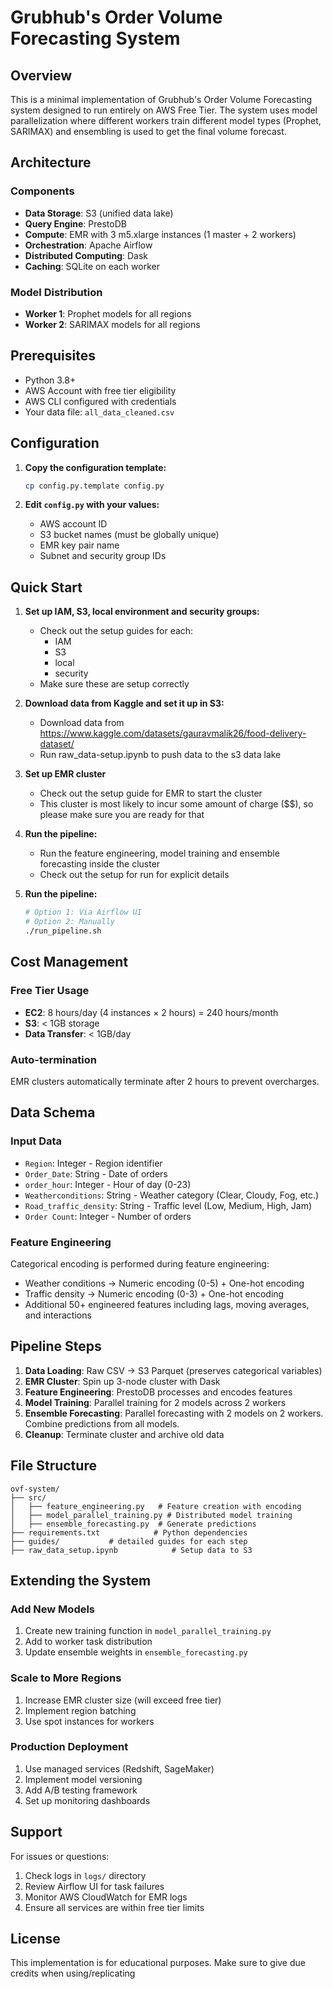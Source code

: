 # Grubhub's Order Volume Forecasting System

## Overview

This is a minimal implementation of Grubhub's Order Volume Forecasting system designed to run entirely on AWS Free Tier. The system uses model parallelization where different workers train different model types (Prophet, SARIMAX) and ensembling is used to get the final volume forecast.

## Architecture

### Components
- **Data Storage**: S3 (unified data lake)
- **Query Engine**: PrestoDB
- **Compute**: EMR with 3 m5.xlarge instances (1 master + 2 workers)
- **Orchestration**: Apache Airflow
- **Distributed Computing**: Dask
- **Caching**: SQLite on each worker

### Model Distribution
- **Worker 1**: Prophet models for all regions
- **Worker 2**: SARIMAX models for all regions  

## Prerequisites

- Python 3.8+
- AWS Account with free tier eligibility
- AWS CLI configured with credentials
- Your data file: `all_data_cleaned.csv`

## Configuration

1. **Copy the configuration template:**
   ```bash
   cp config.py.template config.py
   ```

2. **Edit `config.py` with your values:**
   - AWS account ID
   - S3 bucket names (must be globally unique)
   - EMR key pair name
   - Subnet and security group IDs


## Quick Start

1. **Set up IAM, S3, local environment and security groups:**
   - Check out the setup guides for each:
      - IAM
      - S3
      - local
      - security
   - Make sure these are setup correctly

2. **Download data from Kaggle and set it up in S3:**
   - Download data from https://www.kaggle.com/datasets/gauravmalik26/food-delivery-dataset/
   - Run raw_data-setup.ipynb to push data to the s3 data lake

3. **Set up EMR cluster**
   - Check out the setup guide for EMR to start the cluster
   - This cluster is most likely to incur some amount of charge ($$), so please make sure you are ready for that

4. **Run the pipeline:**
   - Run the feature engineering, model training and ensemble forecasting inside the cluster
   - Check out the setup for run for explicit details

5. **Run the pipeline:**
   ```bash
   # Option 1: Via Airflow UI
   # Option 2: Manually
   ./run_pipeline.sh
   ```

## Cost Management

### Free Tier Usage
- **EC2**: 8 hours/day (4 instances × 2 hours) = 240 hours/month
- **S3**: < 1GB storage
- **Data Transfer**: < 1GB/day


### Auto-termination
EMR clusters automatically terminate after 2 hours to prevent overcharges.

## Data Schema

### Input Data
- `Region`: Integer - Region identifier
- `Order_Date`: String - Date of orders
- `order_hour`: Integer - Hour of day (0-23)
- `Weatherconditions`: String - Weather category (Clear, Cloudy, Fog, etc.)
- `Road_traffic_density`: String - Traffic level (Low, Medium, High, Jam)
- `Order Count`: Integer - Number of orders

### Feature Engineering
Categorical encoding is performed during feature engineering:
- Weather conditions → Numeric encoding (0-5) + One-hot encoding
- Traffic density → Numeric encoding (0-3) + One-hot encoding
- Additional 50+ engineered features including lags, moving averages, and interactions

## Pipeline Steps

1. **Data Loading**: Raw CSV → S3 Parquet (preserves categorical variables)
2. **EMR Cluster**: Spin up 3-node cluster with Dask
3. **Feature Engineering**: PrestoDB processes and encodes features
4. **Model Training**: Parallel training for 2 models across 2 workers
5. **Ensemble Forecasting**: Parallel forecasting with 2 models on 2 workers. Combine predictions from all models.
6. **Cleanup**: Terminate cluster and archive old data

## File Structure

```
ovf-system/
├── src/
│   ├── feature_engineering.py   # Feature creation with encoding
│   ├── model_parallel_training.py # Distributed model training
│   ├── ensemble_forecasting.py  # Generate predictions
├── requirements.txt            # Python dependencies
├── guides/           # detailed guides for each step
├── raw_data_setup.ipynb            # Setup data to S3
```

## Extending the System

### Add New Models
1. Create new training function in `model_parallel_training.py`
2. Add to worker task distribution
3. Update ensemble weights in `ensemble_forecasting.py`

### Scale to More Regions
1. Increase EMR cluster size (will exceed free tier)
2. Implement region batching
3. Use spot instances for workers

### Production Deployment
1. Use managed services (Redshift, SageMaker)
2. Implement model versioning
3. Add A/B testing framework
4. Set up monitoring dashboards

## Support

For issues or questions:
1. Check logs in `logs/` directory
2. Review Airflow UI for task failures
3. Monitor AWS CloudWatch for EMR logs
4. Ensure all services are within free tier limits

## License

This implementation is for educational purposes. Make sure to give due credits when using/replicating
